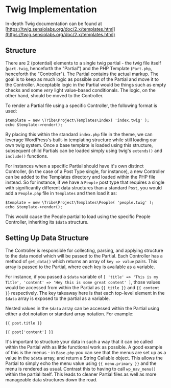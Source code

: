 # Twig Implementation

In-depth Twig documentation can be found at [https://twig.sensiolabs.org/doc/2.x/templates.html](https://twig.sensiolabs.org/doc/2.x/templates.html)

## Structure

There are 2 (potential) elements to a single twig partial - the twig file itself (`part.twig`, henceforth the "Partial") and the PHP Template (`Part.php`, henceforth the "Controller").
The Partial contains the actual markup. The goal is to keep as much logic as possible out of the Partial and move it to the Controller. Acceptable logic in the Partial
would be things such as empty checks and some _very_ light value-based conditionals. The logic, on the other hand, should be moved to the Controller. 

To render a Partial file using a specific Controller, the following format is used:

```
$template = new \Tribe\Project\Templates\Index( 'index.twig' );
echo $template->render();
```

By placing this within the standard `index.php` file in the theme, we can leverage WordPress's built-in templating structure while still loading our own twig system.
Once a base template is loaded using this structure, subsequent child Partials can be loaded simply using twig's `extends()` and `include()` functions.
 
For instances when a specific Partial should have it's own distinct Controller, (in the case of a Post Type single, for instance), a new Controller can be added to the
Templates directory and loaded within the PHP file instead. So for instance, if we have a `People` post type that requires a single with significantly different data
structures than a standard `Post`, you would add a `People.php` file in `Templates` and then load it as:

```
$template = new \Tribe\Project\Templates\People( 'people.twig' );
echo $template->render();
```

This would cause the People partial to load using the specific People Controller, inheriting its `$data` structure.

## Setting Up Data Structure

The Controller is responsible for collecting, parsing, and applying structure to the data model which will be passed to the Partial. Each Controller has a method 
of `get_data()` which returns an array of `key => value` pairs. This array is passed to the Partial, where each key is available as a variable. 

For instance, if you passed a `$data` variable of `[ 'title' => 'This is my Title', 'content' => 'Hey this is some great content' ]`, those values would be accessed
from within the Partial as `{{ title }}` and `{{ content }}` respectively. The key takeaway here is that each top-level element in the `$data` array is exposed to the 
partial as a variable. 

Nested values in the `$data` array can be accessed within the Partial using either a dot notation or standard array notation. For example:

`{{ post.title }}`

`{{ post['content'] }}`

It's important to structure your data in such a way that it can be called within the Partial with as little functional work as possible. A good example of this is the 
menus - in `Base.php` you can see that the menus are set up as a value in the `$data` array, and return a String Callable object. This allows the Partial to simply 
echo the menu value using `{{ menu.primary }}` and the menu is rendered as usual. Contrast this to having to call `wp_nav_menu()` within the partial itself. This leads
to cleaner Partial files as well as more manageable data structures down the road. 
